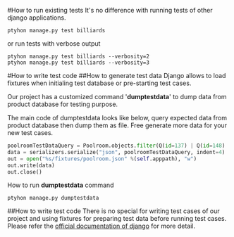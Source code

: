 #How to run existing tests
It's no difference with running tests of other django applications.

```shell
ptyhon manage.py test billiards
```

or run tests with verbose output

```shell
ptyhon manage.py test billiards --verbosity=2
ptyhon manage.py test billiards --verbosity=3
```

#How to write test code
##How to generate test data
Django allows to load fixtures when initialing test database or pre-starting test cases.

Our project has a customized command '**dumptestdata**' to dump data from product database for testing purpose.

The main code of dumptestdata looks like below, query expected data from product database then dump them as file. Free generate more data for your new test cases.

```python
poolroomTestDataQuery = Poolroom.objects.filter(Q(id=137) | Q(id=148) | Q(id=14))
data = serializers.serialize("json", poolroomTestDataQuery, indent=4)
out = open("%s/fixtures/poolroom.json" %(self.apppath), "w")
out.write(data)
out.close()
```
How to run **dumptestdata** command
```shell
ptyhon manage.py dumptestdata
```
##How to write test code
There is no special for writing test cases of our project and using fixtures for preparing test data before running test cases. Please refer the [official documentation of django](https://docs.djangoproject.com/en/1.4/topics/testing/) for more detail.